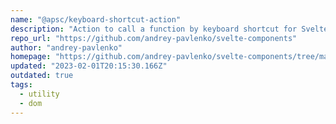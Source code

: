 ```yaml
---
name: "@apsc/keyboard-shortcut-action"
description: "Action to call a function by keyboard shortcut for Svelte directive use:"
repo_url: "https://github.com/andrey-pavlenko/svelte-components"
author: "andrey-pavlenko"
homepage: "https://github.com/andrey-pavlenko/svelte-components/tree/main/packages/keyboard-shortcut-action#readme"
updated: "2023-02-01T20:15:30.166Z"
outdated: true
tags: 
  - utility
  - dom
---
```

